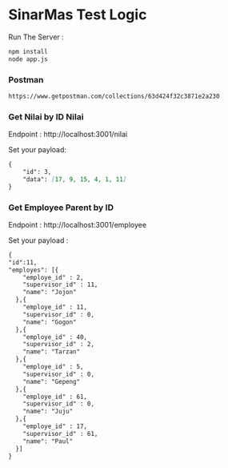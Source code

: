# SinarMas Test Logic
Run The Server :
```markdown
npm install
node app.js
```

### Postman
```markdown
https://www.getpostman.com/collections/63d424f32c3871e2a230
```

### Get Nilai by ID Nilai
Endpoint : http://localhost:3001/nilai

Set your payload:
```markdown
{
	"id": 3,
	"data": [17, 9, 15, 4, 1, 11]
}
```

### Get Employee Parent by ID
Endpoint : http://localhost:3001/employee

Set your payload :
```markdown
{
"id":11,
"employes": [{
    "employe_id" : 2,
    "supervisor_id" : 11,
    "name": "Jojon"
  },{
    "employe_id" : 11,
    "supervisor_id" : 0,
    "name": "Gogon"
  },{
    "employe_id" : 40,
    "supervisor_id" : 2,
    "name": "Tarzan"
  },{
    "employe_id" : 5,
    "supervisor_id" : 0,
    "name": "Gepeng"
  },{
    "employe_id" : 61,
    "supervisor_id" : 0,
    "name": "Juju"
  },{
    "employe_id" : 17,
    "supervisor_id" : 61,
    "name": "Paul"
  }]
}
```
